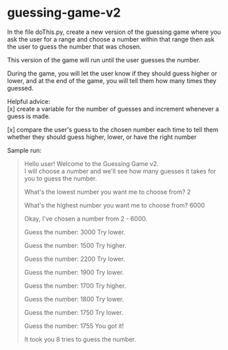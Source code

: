 # guessing-game-v2

In the file doThis.py, create a new version of the guessing game where you ask the user for a range and choose a number within that range then ask the user to guess the number that was chosen.  

This version of the game will run until the user guesses the number.

During the game, you will let the user know if they should guess higher or lower, and at the end of the game, you will tell them how many times they guessed.

Helpful advice:  
[x] create a variable for the number of guesses and increment whenever a guess is made.

[x] compare the user's guess to the chosen number each time to tell them whether they should guess higher, lower, or have the right number

Sample run:
>Hello user!  Welcome to the Guessing Game v2.  
>I will choose a number and we'll see how many 
>guesses it takes for you to guess the number.
>
>What's the lowest number you want me to choose from? 2
>
>What's the highest number you want me to choose from? 6000
>
>Okay, I've chosen a number from 2 - 6000.
>
>Guess the number: 3000
>Try lower.
>
>Guess the number: 1500
>Try higher.
>
>Guess the number: 2200
>Try lower.
>
>Guess the number: 1900
>Try lower.
>
>Guess the number: 1700
>Try higher.
>
>Guess the number: 1800
>Try lower.
>
>Guess the number: 1750
>Try lower.
>
>Guess the number: 1755
>You got it!
>
>It took you 8 tries to guess the number.





